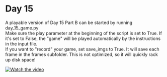 # Day 15

A playable version of Day 15 Part B can be started by running day_15_game.py  
Make sure the play parameter at the beginning of the script is set to True. If it's set to False, the "game" will be played automatically
by the instructions in the input file.  
If you want to "record" your game, set save_imgs to True. It will save each frame in the frames subfolder. This is not optimized, so it will quickly rack up disk space!

[![Watch the video](https://img.youtube.com/vi/HIwF4x1WQjc/maxresdefault.jpg)](https://www.youtube.com/watch?v=HIwF4x1WQjc)
